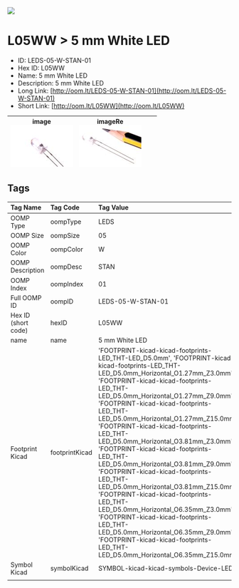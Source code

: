 


  
![][im]
# L05WW > 5 mm White LED

- ID: LEDS-05-W-STAN-01
- Hex ID: L05WW
- Name: 5 mm White LED
- Description: 5 mm White LED
- Long Link: [http://oom.lt/LEDS-05-W-STAN-01](http://oom.lt/LEDS-05-W-STAN-01)
- Short Link: [http://oom.lt/L05WW](http://oom.lt/L05WW)
  

|image<br>[![](https://raw.githubusercontent.com/oomlout/oomlout_OOMP_parts_V2/main/LEDS/05/W/STAN/01/image_140.jpg)](https://github.com/oomlout/oomlout_OOMP_parts_V2/tree/main/LEDS/05/W/STAN/01/image.jpg)|imageRe<br>[![](https://raw.githubusercontent.com/oomlout/oomlout_OOMP_parts_V2/main/LEDS/05/W/STAN/01/image_RE_140.jpg)](https://github.com/oomlout/oomlout_OOMP_parts_V2/tree/main/LEDS/05/W/STAN/01/image_RE.jpg)|||
| :---: | :---: | :---: | :---: |

## Tags
  

|Tag Name|Tag Code|Tag Value|
| :--- | :--- | :--- |
|OOMP Type|oompType|LEDS|
|OOMP Size|oompSize|05|
|OOMP Color|oompColor|W|
|OOMP Description|oompDesc|STAN|
|OOMP Index|oompIndex|01|
|Full OOMP ID|oompID|LEDS-05-W-STAN-01|
|Hex ID (short code)|hexID|L05WW|
|name|name|5 mm White LED|
|Footprint Kicad|footprintKicad|'FOOTPRINT-kicad-kicad-footprints-LED_THT-LED_D5.0mm', 'FOOTPRINT-kicad-kicad-footprints-LED_THT-LED_D5.0mm_Horizontal_O1.27mm_Z3.0mm', 'FOOTPRINT-kicad-kicad-footprints-LED_THT-LED_D5.0mm_Horizontal_O1.27mm_Z9.0mm', 'FOOTPRINT-kicad-kicad-footprints-LED_THT-LED_D5.0mm_Horizontal_O1.27mm_Z15.0mm', 'FOOTPRINT-kicad-kicad-footprints-LED_THT-LED_D5.0mm_Horizontal_O3.81mm_Z3.0mm', 'FOOTPRINT-kicad-kicad-footprints-LED_THT-LED_D5.0mm_Horizontal_O3.81mm_Z9.0mm', 'FOOTPRINT-kicad-kicad-footprints-LED_THT-LED_D5.0mm_Horizontal_O3.81mm_Z15.0mm', 'FOOTPRINT-kicad-kicad-footprints-LED_THT-LED_D5.0mm_Horizontal_O6.35mm_Z3.0mm', 'FOOTPRINT-kicad-kicad-footprints-LED_THT-LED_D5.0mm_Horizontal_O6.35mm_Z9.0mm', 'FOOTPRINT-kicad-kicad-footprints-LED_THT-LED_D5.0mm_Horizontal_O6.35mm_Z15.0mm'|
|Symbol Kicad|symbolKicad|SYMBOL-kicad-kicad-symbols-Device-LED|
||||



[im]: LEDS/05/W/STAN/01/image_450.jpg
